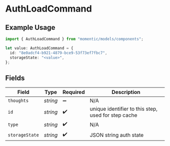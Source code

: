 # AuthLoadCommand

## Example Usage

```typescript
import { AuthLoadCommand } from "momentic/models/components";

let value: AuthLoadCommand = {
  id: "8e0adcf4-b921-4879-bce9-53f73ef7fbc7",
  storageState: "<value>",
};
```

## Fields

| Field                                               | Type                                                | Required                                            | Description                                         |
| --------------------------------------------------- | --------------------------------------------------- | --------------------------------------------------- | --------------------------------------------------- |
| `thoughts`                                          | *string*                                            | :heavy_minus_sign:                                  | N/A                                                 |
| `id`                                                | *string*                                            | :heavy_check_mark:                                  | unique identifier to this step, used for step cache |
| `type`                                              | *string*                                            | :heavy_check_mark:                                  | N/A                                                 |
| `storageState`                                      | *string*                                            | :heavy_check_mark:                                  | JSON string auth state                              |